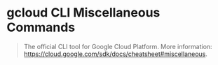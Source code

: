 # gcloud CLI Miscellaneous Commands

> The official CLI tool for Google Cloud Platform.
> More information: <https://cloud.google.com/sdk/docs/cheatsheet#miscellaneous>.
